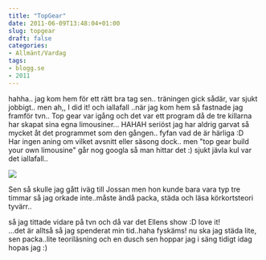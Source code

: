 ```yaml
---
title: "TopGear"
date: 2011-06-09T13:48:04+01:00
slug: topgear
draft: false
categories:
- Allmänt/Vardag
tags:
- blogg.se
- 2011
---
```

hahha.. jag kom hem för ett rätt bra tag sen.. träningen gick sådär, var sjukt jobbigt.. men ah,, I did it! och iallafall ..när jag kom hem så fastnade jag framför tvn.. Top gear var igång och det var ett program då de tre killarna har skapat sina egna limousiner... HAHAH seriöst jag har aldrig garvat så mycket åt det programmet som den gången.. fyfan vad de är härliga :D  
Har ingen aning om vilket avsnitt eller säsong dock.. men "top gear build your own limousine" går nog googla så man hittar det :) sjukt jävla kul var det iallafall..  
  
![](/assets/images/blogg.se/topg_151882811.jpg)  
  
Sen så skulle jag gått iväg till Jossan men hon kunde bara vara typ tre timmar så jag orkade inte..måste ändå packa, städa och läsa körkortsteori tyvärr..  
  
så jag tittade vidare på tvn och då var det Ellens show :D love it!  
...det är alltså så jag spenderat min tid..haha fyskäms! nu ska jag städa lite, sen packa..lite teoriläsning och en dusch sen hoppar jag i säng tidigt idag hopas jag :)